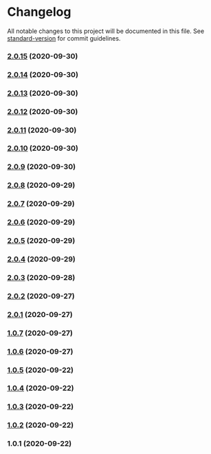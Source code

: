 # Changelog

All notable changes to this project will be documented in this file. See [standard-version](https://github.com/conventional-changelog/standard-version) for commit guidelines.

### [2.0.15](https://github.com/Insights-App/insights-components/compare/v2.0.14...v2.0.15) (2020-09-30)

### [2.0.14](https://github.com/Insights-App/insights-components/compare/v2.0.13...v2.0.14) (2020-09-30)

### [2.0.13](https://github.com/Insights-App/insights-components/compare/v2.0.12...v2.0.13) (2020-09-30)

### [2.0.12](https://github.com/Insights-App/insights-components/compare/v2.0.11...v2.0.12) (2020-09-30)

### [2.0.11](https://github.com/Insights-App/insights-components/compare/v2.0.10...v2.0.11) (2020-09-30)

### [2.0.10](https://github.com/Insights-App/insights-components/compare/v2.0.9...v2.0.10) (2020-09-30)

### [2.0.9](https://github.com/Insights-App/insights-components/compare/v2.0.8...v2.0.9) (2020-09-30)

### [2.0.8](https://github.com/Insights-App/insights-components/compare/v2.0.7...v2.0.8) (2020-09-29)

### [2.0.7](https://github.com/Insights-App/insights-components/compare/v2.0.6...v2.0.7) (2020-09-29)

### [2.0.6](https://github.com/Insights-App/insights-components/compare/v2.0.5...v2.0.6) (2020-09-29)

### [2.0.5](https://github.com/Insights-App/insights-components/compare/v2.0.4...v2.0.5) (2020-09-29)

### [2.0.4](https://github.com/Insights-App/insights-components/compare/v2.0.3...v2.0.4) (2020-09-29)

### [2.0.3](https://github.com/Insights-App/insights-components/compare/v2.0.2...v2.0.3) (2020-09-28)

### [2.0.2](https://github.com/Insights-App/insights-components/compare/v2.0.1...v2.0.2) (2020-09-27)

### [2.0.1](https://github.com/Insights-App/insights-components/compare/v1.0.7...v2.0.1) (2020-09-27)

### [1.0.7](https://github.com/Insights-App/insights-components/compare/v1.0.6...v1.0.7) (2020-09-27)

### [1.0.6](https://github.com/Insights-App/insights-components/compare/v1.0.5...v1.0.6) (2020-09-27)

### [1.0.5](https://github.com/Insights-App/insights-components/compare/v1.0.4...v1.0.5) (2020-09-22)

### [1.0.4](https://github.com/Insights-App/insights-components/compare/v1.0.3...v1.0.4) (2020-09-22)

### [1.0.3](https://github.com/Insights-App/insights-components/compare/v1.0.2...v1.0.3) (2020-09-22)

### [1.0.2](https://github.com/Insights-App/insights-components/compare/v1.0.1...v1.0.2) (2020-09-22)

### 1.0.1 (2020-09-22)
